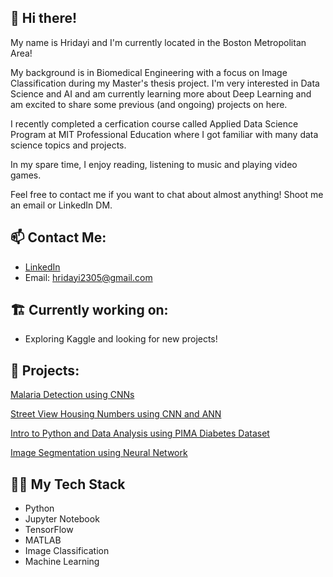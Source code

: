 ## 👋 Hi there!

My name is Hridayi and I'm currently located in the Boston Metropolitan Area!

My background is in Biomedical Engineering with a focus on Image Classification during my Master's thesis project. I'm very interested in Data Science and AI and am currently learning more about Deep Learning and am excited to share some previous (and ongoing) projects on here.

I recently completed a cerfication course called Applied Data Science Program at MIT Professional Education where I got familiar with many data science topics and projects. 

In my spare time, I enjoy reading, listening to music and playing video games.

Feel free to contact me if you want to chat about almost anything! Shoot me an email or LinkedIn DM.

## 📫  Contact Me:
 - [LinkedIn](https://www.linkedin.com/in/hridayi-patel-67167612a/)
 - Email: hridayi2305@gmail.com

## 🏗️ Currently working on:

- Exploring Kaggle and looking for new projects!

## 📸 Projects:

[Malaria Detection using CNNs](https://github.com/hripat/Malaria-Detection)

[Street View Housing Numbers using CNN and ANN](https://github.com/hripat/SVHN_Classification)

[Intro to Python and Data Analysis using PIMA Diabetes Dataset](https://github.com/hripat/Diabetes-Data-Analysis)

[Image Segmentation using Neural Network](https://github.com/hripat/ultrasound-segmentation)


## 👨‍💻 My Tech Stack

 - Python
 - Jupyter Notebook
 - TensorFlow
 - MATLAB
 - Image Classification
 - Machine Learning
